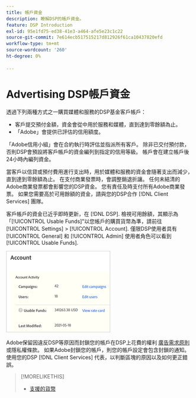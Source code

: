 ```yaml
---
title: 帳戶資金
description: 瞭解DSP的帳戶資金。
feature: DSP Introduction
exl-id: 95e1fd75-ed38-41e3-a464-afe5e23c1c22
source-git-commit: 7e614ecb517515217d812926f61ca10437820efd
workflow-type: tm+mt
source-wordcount: '260'
ht-degree: 0%

---
```


# Advertising DSP帳戶資金

透過下列兩種方式之一購買媒體和服務的DSP基金客戶帳戶：

* 客戶提交預付金額，資金會從中用於服務和媒體，直到達到零餘額為止。
* 「Adobe」會提供已評估的信用額度。

「Adobe信用小組」會在合約執行時評估並指派所有客戶。 除非已交付預付款，否則DSP會預設將客戶帳戶的資金編列到指定的信用等級。 帳戶會在建立帳戶後24小時內編列資金。

當客戶以信貸或預付費用進行支出時，用於媒體和服務的資金會隨著支出而減少，直到達到零餘額為止。 在支付商業發票時，會調整銷退折讓。 任何未結清的Adobe商業發票都會影響您的DSP資金。 您有責任及時支付所有Adobe商業發票。 如果您需要高於可用餘額的資金，請與您的DSP合作 [!DNL Client Services] 團隊。

客戶帳戶的資金已近乎即時更新，在 [!DNL DSP]. 檢視可用餘額，其顯示為「[!UICONTROL Usable Funds]&quot;以您帳戶的購買貨幣為準，請前往 [!UICONTROL Settings] > [!UICONTROL Account]. 僅限DSP使用者具有 [!UICONTROL General] 和 [!UICONTROL Admin] 使用者角色可以看到 [!UICONTROL Usable Funds].

![帳戶的可用資金](/help/dsp/assets/account-usable-funds.png)

Adobe保留因違反DSP等原因而封鎖您的帳戶在DSP上花費的權利 [廣告需求原則](/help/policies/ad-requirements-policy.md) 或隱私權條款。 如果Adobe封鎖您的帳戶，則您的帳戶設定會包含封鎖的通知。 使用您的DSP [!DNL Client Services] 代表，以判斷區塊的原因以及如何更正錯誤。

>[!MORELIKETHIS]
>
>* [支援的貨幣](/help/dsp/currency.md)

